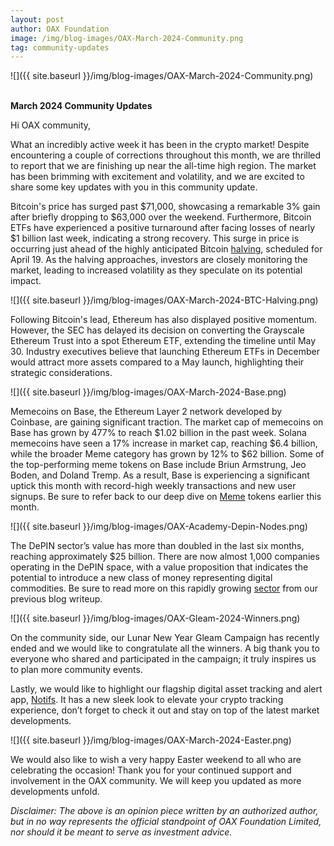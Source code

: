 ```yaml
---
layout: post
author: OAX Foundation
image: /img/blog-images/OAX-March-2024-Community.png
tag: community-updates
---
```


![]({{ site.baseurl }}/img/blog-images/OAX-March-2024-Community.png)

<br><b>March 2024 Community Updates</b>

Hi OAX community,

What an incredibly active week it has been in the crypto market! Despite encountering a couple of corrections throughout this month, we are thrilled to report that we are finishing up near the all-time high region. The market has been brimming with excitement and volatility, and we are excited to share some key updates with you in this community update.

Bitcoin's price has surged past $71,000, showcasing a remarkable 3% gain after briefly dropping to $63,000 over the weekend. Furthermore, Bitcoin ETFs have experienced a positive turnaround after facing losses of nearly $1 billion last week, indicating a strong recovery. This surge in price is occurring just ahead of the highly anticipated Bitcoin <a href="https://www.oax.org/2024/02/21/Unraveling-the-Impact-of-Bitcoin-Halving-on-the-Industry.html">halving</a>, scheduled for April 19. As the halving approaches, investors are closely monitoring the market, leading to increased volatility as they speculate on its potential impact.

![]({{ site.baseurl }}/img/blog-images/OAX-March-2024-BTC-Halving.png)

Following Bitcoin's lead, Ethereum has also displayed positive momentum. However, the SEC has delayed its decision on converting the Grayscale Ethereum Trust into a spot Ethereum ETF, extending the timeline until May 30. Industry executives believe that launching Ethereum ETFs in December would attract more assets compared to a May launch, highlighting their strategic considerations.

![]({{ site.baseurl }}/img/blog-images/OAX-March-2024-Base.png)

Memecoins on Base, the Ethereum Layer 2 network developed by Coinbase, are gaining significant traction. The market cap of memecoins on Base has grown by 477% to reach $1.02 billion in the past week. Solana memecoins have seen a 17% increase in market cap, reaching $6.4 billion, while the broader Meme category has grown by 12% to $62 billion. Some of the top-performing meme tokens on Base include Briun Armstrung, Jeo Boden, and Doland Tremp. As a result, Base is experiencing a significant uptick this month with record-high weekly transactions and new user signups. Be sure to refer back to our deep dive on <a href="https://www.oax.org/2024/03/20/The-Meme-Coin-Mania-Returns.html">Meme</a> tokens earlier this month. 

![]({{ site.baseurl }}/img/blog-images/OAX-Academy-Depin-Nodes.png)

The DePIN sector’s value has more than doubled in the last six months, reaching approximately $25 billion. There are now almost 1,000 companies operating in the DePIN space, with a value proposition that indicates the potential to introduce a new class of money representing digital commodities. Be sure to read more on this rapidly growing <a href="https://www.oax.org/2024/03/11/Looking-at-the-DePIN-Sector.html">sector</a> from our previous blog writeup.

![]({{ site.baseurl }}/img/blog-images/OAX-Gleam-2024-Winners.png)

On the community side, our Lunar New Year Gleam Campaign has recently ended and we would like to congratulate all the winners. A big thank you to everyone who shared and participated in the campaign; it truly inspires us to plan more community events. 

Lastly, we would like to highlight our flagship digital asset tracking and alert app, <a href="http://Notifs.co">Notifs</a>. It has a new sleek look to elevate your crypto tracking experience, don’t forget to check it out and stay on top of the latest market developments. 

![]({{ site.baseurl }}/img/blog-images/OAX-March-2024-Easter.png)

We would also like to wish a very happy Easter weekend to all who are celebrating the occasion! Thank you for your continued support and involvement in the OAX community. We will keep you updated as more developments unfold.

<i>Disclaimer: The above is an opinion piece written by an authorized author, but in no way represents the official standpoint of OAX Foundation Limited, nor should it be meant to serve as investment advice.</i>



